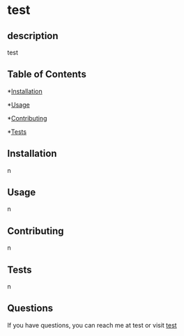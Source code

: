 # test
  

  ## description

  test

  ## Table of Contents

  *[Installation](#installation)

  *[Usage](#usage)

  

  *[Contributing](#contributing)

  *[Tests](#tests) 

  ## Installation

  n

  ## Usage

  n

  

  ## Contributing

  n

  ## Tests

  n

  ## Questions

  If you have questions, you can reach me at test or visit [test](https://github.com/test/)

